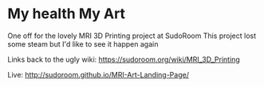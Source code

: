 # My health My Art

One off for the lovely MRI 3D Printing project at SudoRoom
This project lost some steam but I'd like to see it happen again

Links back to the ugly wiki:
https://sudoroom.org/wiki/MRI_3D_Printing

Live:
http://sudoroom.github.io/MRI-Art-Landing-Page/
